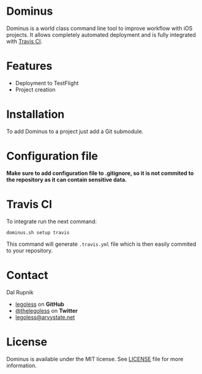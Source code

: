 Dominus
=======

Dominus is a world class command line tool to improve workflow with iOS projects. It allows completely automated deployment and is fully integrated with [Travis CI](https://travis-ci.com). 

# Features

- Deployment to TestFlight
- Project creation

# Installation

To add Dominus to a project just add a Git submodule.

# Configuration file

**Make sure to add configuration file to .gitignore, so it is not commited to the repository as it can contain sensitive data.**

# Travis CI

To integrate run the next command:

`dominus.sh setup travis`

This command will generate `.travis.yml` file which is then easily commited to your repository.

Contact
======

Dal Rupnik

- [legoless](https://github.com/legoless) on **GitHub**
- [@thelegoless](https://twitter.com/thelegoless) on **Twitter**
- [legoless@arvystate.net](mailto:legoless@arvystate.net)

License
======

Dominus is available under the MIT license. See [LICENSE](https://github.com/Legoless/Dominus/blob/master/LICENSE) file for more information.
